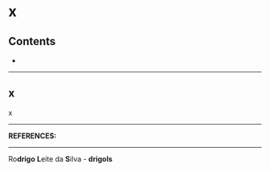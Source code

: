 # x

## Contents

 - [](#)

---

<div id=""></div>

## x

x















































---

**REFERENCES:**  
[]()

---

Ro**drigo** **L**eite da **S**ilva - **drigols**
